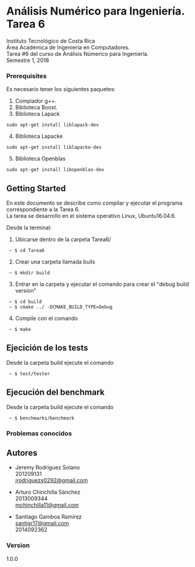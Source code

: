 # Análisis Numérico para Ingeniería. Tarea 6
Instituto Tecnológico de Costa Rica  
Área Académica de Ingeniería en Computadores.   
Tarea #6 del curso de Análisis Númerico para Ingeniería.  
Semestre 1, 2018

### Prerequisites
Es necesario tener los siguientes paquetes:
1. Compiador g++.
2. Biblioteca Boost.
3. Biblioteca Lapack

```
sudo apt-get install liblapack-dev

```
4. Biblioteca Lapacke

```
sudo apt-get install liblapacke-dev

```
5. Biblioteca Openblas

```
sudo apt-get install libopenblas-dev

```

## Getting Started
En este documento se describe como compilar y ejecutar el programa correspondiente a la Tarea 6.  
La tarea se desarrollo en el sistema operativo Linux, Ubuntu16.04.6.

Desde la terminal:
1. Ubicarse dentro de la carpeta Tarea6/

```
 ~ $ cd Tarea6
```
2. Crear una carpeta llamada buils

```
 ~ $ mkdir build
```
3. Entrar en la carpeta y ejecutar el comando para crear el "debug build version"

```
 ~ $ cd build
 ~ $ cmake ../ -DCMAKE_BUILD_TYPE=Debug
```
4. Compile con el comando 

```
 ~ $ make
```

## Ejecición de los tests
Desde la carpeta build ejecute el comando 

```
 ~ $ test/tester
```

## Ejecución del benchmark
Desde la carpeta build ejecute el comando

```
 ~ $ benchmarks/benchmark
```
### Problemas conocidos

## Autores

* Jeremy Rodriguez Solano  
201209131  
jrodriguezs0292@gmail.com

* Arturo Chinchilla Sánchez  
2013009344  
mchinchilla11@gmail.com  

* Santiago Gamboa Ramírez  
santigr17@gmail.com  
2014092362  

### Version
1.0.0
